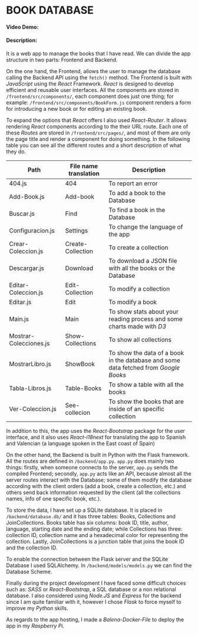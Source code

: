 # BOOK DATABASE
#### Video Demo:  <URL HERE>
#### Description:
It is a web app to manage the books that I have read. We can divide the app structure in two parts: Frontend and Backend.

On the one hand, the Frontend, allows the user to manage the database calling the Backend API using the `fetch()` method. The Frontend is built with *JavaScript* using the *React* Framework. *React* is designed to develop efficient and reusable user interfaces. All the components are stored in `/frontend/src/components/`, each component does just one thing; for example: `/frontend/src/components/BookForm.js` component renders a form for introducing a new book or for editing an existing book.



To expand the options that *React* offers I also used *React-Router*. It allows rendering *React* components according to the their URL route. Each one of these *Routes* are stored in `/frontend/src/pages/`,  and most of them are only the page title and render a component for doing something. In the following table you can see all the different routes and a short description of what they do.

| Path                   | File name translation | Description                                                  |
| ---------------------- | --------------------- | ------------------------------------------------------------ |
| 404.js                 | 404                   | To report an error                                           |
| Add-Book.js            | Add-book              | To add a book to the Database                                |
| Buscar.js              | Find                  | To find a book in the Database                               |
| Configuracion.js       | Settings              | To change the language of the app                            |
| Crear-Coleccion.js     | Create-Collection     | To create a collection                                       |
| Descargar.js           | Download              | To download a JSON file with all the books or the Database   |
| Editar-Coleccion.js    | Edit-Collection       | To modify a collection                                       |
| Editar.js              | Edit                  | To modify a book                                             |
| Main.js                | Main                  | To show stats about your reading process and some charts made with *D3* |
| Mostrar-Colecciones.js | Show-Collections      | To show all collections                                      |
| MostrarLibro.js        | ShowBook              | To show the data of a book in the database and some data fetched from *Google Books* |
| Tabla-Libros.js        | Table-Books           | To show a table with all the books                           |
| Ver-Coleccion.js       | See-collecion         | To show the books that are inside of an specific collection  |



In addition to this, the app uses the *React-Bootstrap* package for the user interface, and it also uses *React-i18next* for translating the app to Spanish and Valencian (a language spoken in the East coast of Spain)



On the other hand, the Backend is built in Python with the Flask framework. All the routes are defined in `/backend/app.py`.  `app.py` does mainly two things: firstly, when someone connects to the server, `app.py` sends the compiled Frontend; secondly, `app.py` acts like an API, because almost all the server routes interact with the Database; some of them modify the database according with the client orders (add a book, create a collection, etc.) and others send back information requested by the client (all the collections names, info of one specific book, etc.).



To store the data, I have set up a SQLite database. It is placed in `/backend/database.db/`  and it has three tables: Books, Collections and JoinCollections. Books table has six columns:  book ID, title, author, language, starting date  and the ending date; while Collections has three: collection ID, collection name and a hexadecimal color for representing the collection. Lastly, JoinCollections is a junction table that joins the book ID and the collection ID.

 To enable the connection between the Flask server and the SQLite Database I used SQLAlchemy. In  `/backend/models/models.py` we can find the Database Scheme.

Finally during the project development I have faced some difficult choices such as: *SASS* or *React-Bootstrap*, a SQL database or a non relational database. I also considered using *Node.JS* and *Express* for the backend since I am quite familiar with it, however I chose *Flask* to force myself to improve my *Python* skills.



As regards to the app hosting, I made a *Balena-Docker-File* to deploy the app in my *Raspberry Pi*.





